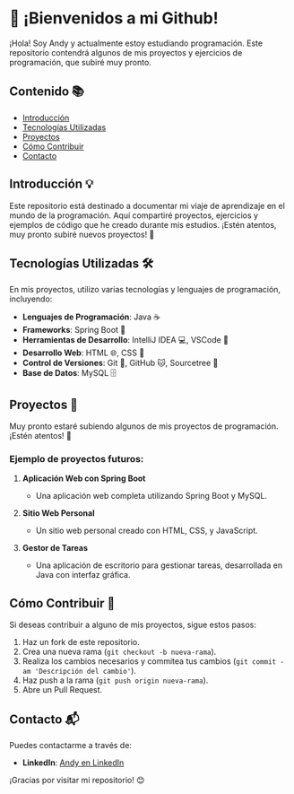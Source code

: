 # 🚀 ¡Bienvenidos a mi Github!

¡Hola! Soy Andy y actualmente estoy estudiando programación. Este repositorio contendrá algunos de mis proyectos y ejercicios de programación, que subiré muy pronto.

## Contenido 📚

- [Introducción](#introducción)
- [Tecnologías Utilizadas](#tecnologías-utilizadas)
- [Proyectos](#proyectos)
- [Cómo Contribuir](#cómo-contribuir)
- [Contacto](#contacto)

## Introducción 💡

Este repositorio está destinado a documentar mi viaje de aprendizaje en el mundo de la programación. Aquí compartiré proyectos, ejercicios y ejemplos de código que he creado durante mis estudios. ¡Estén atentos, muy pronto subiré nuevos proyectos! 🎉

## Tecnologías Utilizadas 🛠️

En mis proyectos, utilizo varias tecnologías y lenguajes de programación, incluyendo:

- **Lenguajes de Programación**: Java ☕
- **Frameworks**: Spring Boot 🌱
- **Herramientas de Desarrollo**: IntelliJ IDEA 💻, VSCode 📝
- **Desarrollo Web**: HTML 🌐, CSS 🎨
- **Control de Versiones**: Git 🌳, GitHub 🐱, Sourcetree 🧩
- **Base de Datos**: MySQL 🗄️

## Proyectos 📂

Muy pronto estaré subiendo algunos de mis proyectos de programación. ¡Estén atentos! 🚀

### Ejemplo de proyectos futuros:

1. **Aplicación Web con Spring Boot**
   - Una aplicación web completa utilizando Spring Boot y MySQL.

2. **Sitio Web Personal**
   - Un sitio web personal creado con HTML, CSS, y JavaScript.

3. **Gestor de Tareas**
   - Una aplicación de escritorio para gestionar tareas, desarrollada en Java con interfaz gráfica.

## Cómo Contribuir 🤝

Si deseas contribuir a alguno de mis proyectos, sigue estos pasos:

1. Haz un fork de este repositorio.
2. Crea una nueva rama (`git checkout -b nueva-rama`).
3. Realiza los cambios necesarios y commitea tus cambios (`git commit -am 'Descripción del cambio'`).
4. Haz push a la rama (`git push origin nueva-rama`).
5. Abre un Pull Request.

## Contacto 📬

Puedes contactarme a través de:

- **LinkedIn**: [Andy en LinkedIn](https://www.linkedin.com/in/andr%C3%A9s-p-g-1981ba2a9/)

¡Gracias por visitar mi repositorio! 😊